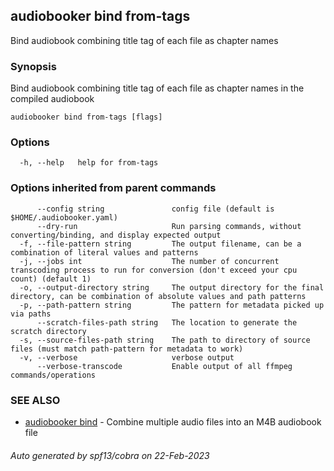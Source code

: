 ## audiobooker bind from-tags

Bind audiobook combining title tag of each file as chapter names

### Synopsis

Bind audiobook combining title tag of each file as chapter names in the compiled audiobook

```
audiobooker bind from-tags [flags]
```

### Options

```
  -h, --help   help for from-tags
```

### Options inherited from parent commands

```
      --config string               config file (default is $HOME/.audiobooker.yaml)
      --dry-run                     Run parsing commands, without converting/binding, and display expected output
  -f, --file-pattern string         The output filename, can be a combination of literal values and patterns
  -j, --jobs int                    The number of concurrent transcoding process to run for conversion (don't exceed your cpu count) (default 1)
  -o, --output-directory string     The output directory for the final directory, can be combination of absolute values and path patterns
  -p, --path-pattern string         The pattern for metadata picked up via paths
      --scratch-files-path string   The location to generate the scratch directory
  -s, --source-files-path string    The path to directory of source files (must match path-pattern for metadata to work)
  -v, --verbose                     verbose output
      --verbose-transcode           Enable output of all ffmpeg commands/operations
```

### SEE ALSO

* [audiobooker bind](audiobooker_bind.md)	 - Combine multiple audio files into an M4B audiobook file

###### Auto generated by spf13/cobra on 22-Feb-2023
